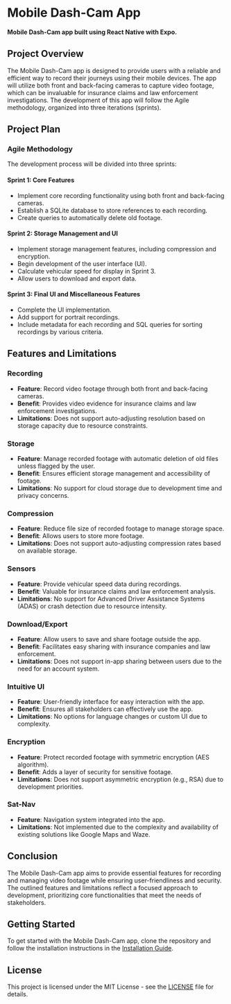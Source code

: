 # Mobile Dash-Cam App

**Mobile Dash-Cam app built using React Native with Expo.**

## Project Overview

The Mobile Dash-Cam app is designed to provide users with a reliable and efficient way to record their journeys using their mobile devices. The app will utilize both front and back-facing cameras to capture video footage, which can be invaluable for insurance claims and law enforcement investigations. The development of this app will follow the Agile methodology, organized into three iterations (sprints).

## Project Plan

### Agile Methodology

The development process will be divided into three sprints:

#### Sprint 1: Core Features
- Implement core recording functionality using both front and back-facing cameras.
- Establish a SQLite database to store references to each recording.
- Create queries to automatically delete old footage.

#### Sprint 2: Storage Management and UI
- Implement storage management features, including compression and encryption.
- Begin development of the user interface (UI).
- Calculate vehicular speed for display in Sprint 3.
- Allow users to download and export data.

#### Sprint 3: Final UI and Miscellaneous Features
- Complete the UI implementation.
- Add support for portrait recordings.
- Include metadata for each recording and SQL queries for sorting recordings by various criteria.

## Features and Limitations

### Recording
- **Feature**: Record video footage through both front and back-facing cameras.
- **Benefit**: Provides video evidence for insurance claims and law enforcement investigations.
- **Limitations**: Does not support auto-adjusting resolution based on storage capacity due to resource constraints.

### Storage
- **Feature**: Manage recorded footage with automatic deletion of old files unless flagged by the user.
- **Benefit**: Ensures efficient storage management and accessibility of footage.
- **Limitations**: No support for cloud storage due to development time and privacy concerns.

### Compression
- **Feature**: Reduce file size of recorded footage to manage storage space.
- **Benefit**: Allows users to store more footage.
- **Limitations**: Does not support auto-adjusting compression rates based on available storage.

### Sensors
- **Feature**: Provide vehicular speed data during recordings.
- **Benefit**: Valuable for insurance claims and law enforcement analysis.
- **Limitations**: No support for Advanced Driver Assistance Systems (ADAS) or crash detection due to resource intensity.

### Download/Export
- **Feature**: Allow users to save and share footage outside the app.
- **Benefit**: Facilitates easy sharing with insurance companies and law enforcement.
- **Limitations**: Does not support in-app sharing between users due to the need for an account system.

### Intuitive UI
- **Feature**: User-friendly interface for easy interaction with the app.
- **Benefit**: Ensures all stakeholders can effectively use the app.
- **Limitations**: No options for language changes or custom UI due to complexity.

### Encryption
- **Feature**: Protect recorded footage with symmetric encryption (AES algorithm).
- **Benefit**: Adds a layer of security for sensitive footage.
- **Limitations**: Does not support asymmetric encryption (e.g., RSA) due to development priorities.

### Sat-Nav
- **Feature**: Navigation system integrated into the app.
- **Limitations**: Not implemented due to the complexity and availability of existing solutions like Google Maps and Waze.

## Conclusion

The Mobile Dash-Cam app aims to provide essential features for recording and managing video footage while ensuring user-friendliness and security. The outlined features and limitations reflect a focused approach to development, prioritizing core functionalities that meet the needs of stakeholders.

## Getting Started

To get started with the Mobile Dash-Cam app, clone the repository and follow the installation instructions in the [Installation Guide](link-to-installation-guide).

## License

This project is licensed under the MIT License - see the [LICENSE](link-to-license) file for details.
